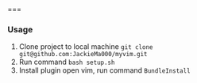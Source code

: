 ===
### Usage

1. Clone project to local machine
`git clone git@github.com:JackieMa000/myvim.git`
2. Run command
`bash setup.sh`
3. Install plugin
open vim, run command `BundleInstall`
